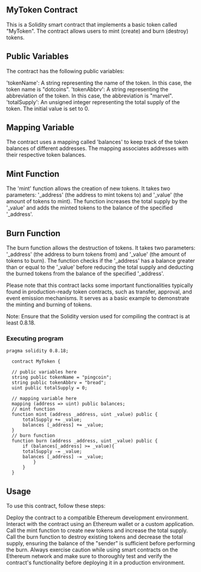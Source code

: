 ## MyToken Contract

This is a Solidity smart contract that implements a basic token called "MyToken". The contract allows users to mint (create) and burn (destroy) tokens.

## Public Variables
The contract has the following public variables:

'tokenName': A string representing the name of the token. In this case, the token name is "dotcoins".
'tokenAbbrv': A string representing the abbreviation of the token. In this case, the abbreviation is "marvel".
'totalSupply': An unsigned integer representing the total supply of the token. The initial value is set to 0.

## Mapping Variable
The contract uses a mapping called 'balances' to keep track of the token balances of different addresses. The mapping associates addresses with their respective token balances.

## Mint Function
The 'mint' function allows the creation of new tokens. It takes two parameters: '_address' (the address to mint tokens to) and '_value' (the amount of tokens to mint). The function increases the total supply by the '_value' and adds the minted tokens to the balance of the specified '_address'.

## Burn Function
The burn function allows the destruction of tokens. It takes two parameters: '_address' (the address to burn tokens from) and '_value' (the amount of tokens to burn). The function checks if the '_address' has a balance greater than or equal to the '_value' before reducing the total supply and deducting the burned tokens from the balance of the specified '_address'.

Please note that this contract lacks some important functionalities typically found in production-ready token contracts, such as transfer, approval, and event emission mechanisms. It serves as a basic example to demonstrate the minting and burning of tokens.

Note: Ensure that the Solidity version used for compiling the contract is at least 0.8.18.

### Executing program

```
pragma solidity 0.8.18;

  contract MyToken {

  // public variables here
  string public tokenName = "pingcoin";
  string public tokenAbbrv = "bread";
  uint public totalSupply = 0;

  // mapping variable here
  mapping (address => uint) public balances;
  // mint function
  function mint (address _address, uint _value) public {
      totalSupply += _value;
      balances [_address] += _value;    
  }
  // burn function
  function burn (address _address, uint _value) public {
      if (balances[_address] >= _value){
      totalSupply -= _value;
      balances [_address] -= _value;  
          }   
      }
  }

```
## Usage

To use this contract, follow these steps:

Deploy the contract to a compatible Ethereum development environment. Interact with the contract using an Ethereum wallet or a custom application. Call the mint function to create new tokens and increase the total supply. Call the burn function to destroy existing tokens and decrease the total supply, ensuring the balance of the "sender" is sufficient before performing the burn. Always exercise caution while using smart contracts on the Ethereum network and make sure to thoroughly test and verify the contract's functionality before deploying it in a production environment.
